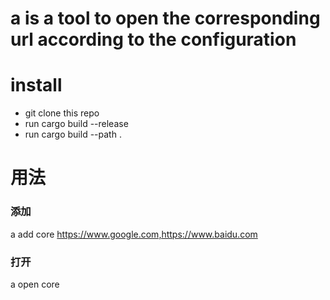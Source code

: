 # a is a tool to open the corresponding url according to the configuration

# install 
- git clone this repo
- run cargo build --release
- run cargo build --path .

# 用法
### 添加

a add core https://www.google.com,https://www.baidu.com

### 打开

a open core